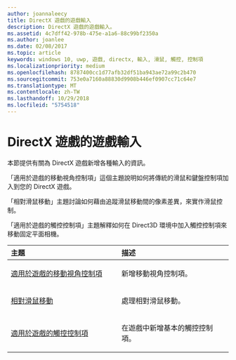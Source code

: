 ```yaml
---
author: joannaleecy
title: DirectX 遊戲的遊戲輸入
description: DirectX 遊戲的遊戲輸入。
ms.assetid: 4c7dff42-978b-475e-a1a6-88c99bf2350a
ms.author: joanlee
ms.date: 02/08/2017
ms.topic: article
keywords: windows 10, uwp, 遊戲, directx, 輸入, 滑鼠, 觸控, 控制項
ms.localizationpriority: medium
ms.openlocfilehash: 8787400cc1d77afb32df51ba943ae72a99c2b470
ms.sourcegitcommit: 753e0a7160a88830d9908b446ef0907cc71c64e7
ms.translationtype: MT
ms.contentlocale: zh-TW
ms.lasthandoff: 10/29/2018
ms.locfileid: "5754518"
---
```

# <a name="game-input-for-directx-games"></a>DirectX 遊戲的遊戲輸入

本節提供有關為 DirectX 遊戲新增各種輸入的資訊。

「適用於遊戲的移動視角控制項」這個主題說明如何將傳統的滑鼠和鍵盤控制項加入到您的 DirectX 遊戲。

「相對滑鼠移動」主題討論如何藉由追蹤滑鼠移動間的像素差異，來實作滑鼠控制。

「適用於遊戲的觸控控制項」主題解釋如何在 Direct3D 環境中加入觸控控制項來移動固定平面相機。

<table>
<colgroup>
<col width="50%" />
<col width="50%" />
</colgroup>
<thead>
<tr class="header">
<th align="left">主題</th>
<th align="left">描述</th>
</tr>
</thead>
<tbody>
<tr class="odd">
<td align="left"><p><a href="tutorial--adding-move-look-controls-to-your-directx-game.md">適用於遊戲的移動視角控制項</a></p></td>
<td align="left"><p>新增移動視角控制項。</p></td>
</tr>
<tr class="even">
<td align="left"><p><a href="relative-mouse-movement.md">相對滑鼠移動</a></p></td>
<td align="left"><p>處理相對滑鼠移動。</p></td>
</tr>
<tr class="odd">
<td align="left"><p><a href="tutorial--adding-touch-controls-to-your-directx-game.md">適用於遊戲的觸控控制項</a></p></td>
<td align="left"><p>在遊戲中新增基本的觸控控制項。</p></td>
</tr>
</tbody>
</table>